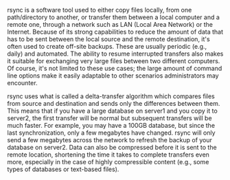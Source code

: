rsync is a software tool used to either copy files locally, from one path/directory to another, or transfer them between a local computer and a remote one, through a network such as LAN (Local Area Network) or the Internet. Because of its strong capabilities to reduce the amount of data that has to be sent between the local source and the remote destination, it's often used to create off-site backups. These are usually periodic (e.g., daily) and automated. The ability to resume interrupted transfers also makes it suitable for exchanging very large files between two different computers. Of course, it's not limited to these use cases; the large amount of command line options make it easily adaptable to other scenarios administrators may encounter.

rsync uses what is called a delta-transfer algorithm which compares files from source and destination and sends only the differences between them. This means that if you have a large database on server1 and you copy it to server2, the first transfer will be normal but subsequent transfers will be much faster. For example, you may have a 100GB database, but since the last synchronization, only a few megabytes have changed. rsync will only send a few megabytes across the network to refresh the backup of your database on server2. Data can also be compressed before it is sent to the remote location, shortening the time it takes to complete transfers even more, especially in the case of highly compressible content (e.g., some types of databases or text-based files).

